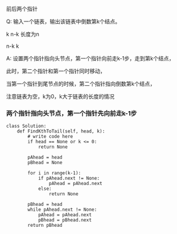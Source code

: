
前后两个指针

Q: 输入一个链表，输出该链表中倒数第k个结点。

k     n-k    长度为n

n-k   k

A: 设置两个指针指向头节点，第一个指针向前走k-1步，走到第k个结点， 

此时，第二个指针和第一个指针同时移动，

当第一个指针到尾节点的时候，第二个指针指向倒数第k个结点，

注意链表为空，k为0，k大于链表的长度的情况

### 两个指针指向头节点，第一个指针先向前走k-1步

```python3
class Solution:
    def FindKthToTail(self, head, k):
        # write code here
        if head == None or k <= 0:
            return None
        
        pAhead = head
        pBhead = None
        
        for i in range(k-1):
            if pAhead.next != None:
                pAhead = pAhead.next
            else:
                return None
            
        pBhead = head
        while pAhead.next != None:
            pAhead = pAhead.next
            pBhead = pBhead.next
        return pBhead
```
